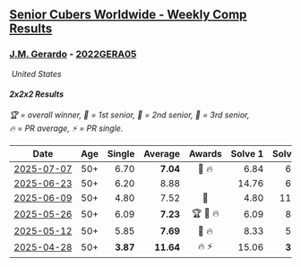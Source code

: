 <style>table {white-space: nowrap;}</style>
<link rel="stylesheet" type="text/css" href="/scw-comp/css/flags.css" />

## [Senior Cubers Worldwide - Weekly Comp Results](/scw-comp/results/)
### [J.M. Gerardo](README.md) - [2022GERA05](https://www.worldcubeassociation.org/persons/2022GERA05?event=222)

<i class="flag flag-US" />&nbsp;United States

#### 2x2x2 Results

<span style="white-space: nowrap;">🏆 = overall winner</span>, <span style="white-space: nowrap;">🥇 = 1st senior</span>, <span style="white-space: nowrap;">🥈 = 2nd senior</span>, <span style="white-space: nowrap;">🥉 = 3rd senior</span>, <span style="white-space: nowrap;">🔥 = PR average</span>, <span style="white-space: nowrap;">⚡ = PR single</span>.

| Date | Age | Single | Average | Awards | Solve 1 | Solve 2 | Solve 3 | Solve 4 | Solve 5 | Video |
| :--: | :--: | --: | --: | :--: | --: | --: | --: | --: | --: | :-- |
| [2025-07-07](../../results/2025-07-07/222.md) | 50+ | 6.70 | **7.04** | 🥉 🔥 | 6.84 | 6.70 | 7.27 | 7.02 | 8.93 | [Desktop](https://www.facebook.com/events/1328488458860314/permalink/1336019828107177) / [Mobile](https://m.facebook.com/events/1328488458860314?view=permalink&id=1336019828107177) |
| [2025-06-23](../../results/2025-06-23/222.md) | 50+ | 6.20 | 8.88 |  | 14.76 | 6.20 | 8.71 | 10.89 | 7.04 | [Desktop](https://www.facebook.com/events/4134767840134485/permalink/4142799592664643) / [Mobile](https://m.facebook.com/events/4134767840134485?view=permalink&id=4142799592664643) |
| [2025-06-09](../../results/2025-06-09/222.md) | 50+ | 4.80 | 7.52 | 🥈 | 4.80 | 11.36 | 6.86 | 7.01 | 8.68 | [Desktop](https://www.facebook.com/events/947256517415436/permalink/952513326889755) / [Mobile](https://m.facebook.com/events/947256517415436?view=permalink&id=952513326889755) |
| [2025-05-26](../../results/2025-05-26/222.md) | 50+ | 6.09 | **7.23** | 🏆 🥇 🔥 | 6.09 | 8.59 | 6.54 | 6.57 | 8.96 | [Desktop](https://www.facebook.com/events/2135590763616965/permalink/2143920486117326) / [Mobile](https://m.facebook.com/events/2135590763616965?view=permalink&id=2143920486117326) |
| [2025-05-12](../../results/2025-05-12/222.md) | 50+ | 5.85 | **7.69** | 🥈 🔥 | 8.33 | 5.85 | 11.01 | 7.73 | 7.01 | [Desktop](https://www.facebook.com/events/1716950522530027/permalink/1726683261556753) / [Mobile](https://m.facebook.com/events/1716950522530027?view=permalink&id=1726683261556753) |
| [2025-04-28](../../results/2025-04-28/222.md) | 50+ | **3.87** | **11.64** | 🔥 ⚡ | 15.06 | **3.87** | 8.41 | 11.45 | 15.05 | [Desktop](https://www.facebook.com/events/686757560572325/permalink/706221911959223) / [Mobile](https://m.facebook.com/events/686757560572325?view=permalink&id=706221911959223) |


<!-- Global site tag (gtag.js) - Google Analytics -->
<script async src="https://www.googletagmanager.com/gtag/js?id=UA-86348435-3"></script>
<script>window.dataLayer = window.dataLayer || []; function gtag() {dataLayer.push(arguments);} gtag('js', new Date()); gtag('config', 'UA-86348435-3');</script>
